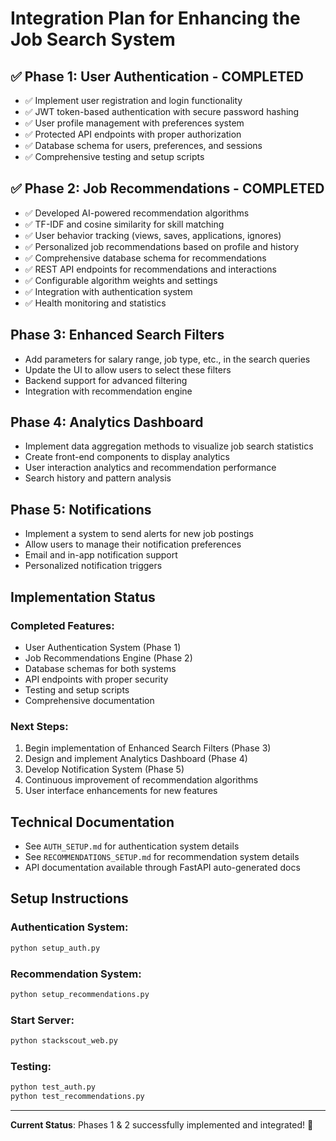 # Integration Plan for Enhancing the Job Search System

## ✅ Phase 1: User Authentication - COMPLETED
- ✅ Implement user registration and login functionality
- ✅ JWT token-based authentication with secure password hashing
- ✅ User profile management with preferences system
- ✅ Protected API endpoints with proper authorization
- ✅ Database schema for users, preferences, and sessions
- ✅ Comprehensive testing and setup scripts

## ✅ Phase 2: Job Recommendations - COMPLETED  
- ✅ Developed AI-powered recommendation algorithms
- ✅ TF-IDF and cosine similarity for skill matching
- ✅ User behavior tracking (views, saves, applications, ignores)
- ✅ Personalized job recommendations based on profile and history
- ✅ Comprehensive database schema for recommendations
- ✅ REST API endpoints for recommendations and interactions
- ✅ Configurable algorithm weights and settings
- ✅ Integration with authentication system
- ✅ Health monitoring and statistics

## Phase 3: Enhanced Search Filters
- Add parameters for salary range, job type, etc., in the search queries
- Update the UI to allow users to select these filters
- Backend support for advanced filtering
- Integration with recommendation engine

## Phase 4: Analytics Dashboard
- Implement data aggregation methods to visualize job search statistics
- Create front-end components to display analytics
- User interaction analytics and recommendation performance
- Search history and pattern analysis

## Phase 5: Notifications
- Implement a system to send alerts for new job postings
- Allow users to manage their notification preferences
- Email and in-app notification support
- Personalized notification triggers

## Implementation Status

### Completed Features:
- User Authentication System (Phase 1)
- Job Recommendations Engine (Phase 2)
- Database schemas for both systems
- API endpoints with proper security
- Testing and setup scripts
- Comprehensive documentation

### Next Steps:
1. Begin implementation of Enhanced Search Filters (Phase 3)
2. Design and implement Analytics Dashboard (Phase 4)  
3. Develop Notification System (Phase 5)
4. Continuous improvement of recommendation algorithms
5. User interface enhancements for new features

## Technical Documentation
- See `AUTH_SETUP.md` for authentication system details
- See `RECOMMENDATIONS_SETUP.md` for recommendation system details
- API documentation available through FastAPI auto-generated docs

## Setup Instructions

### Authentication System:
```bash
python setup_auth.py
```

### Recommendation System:
```bash
python setup_recommendations.py
```

### Start Server:
```bash
python stackscout_web.py
```

### Testing:
```bash
python test_auth.py
python test_recommendations.py
```

---
**Current Status**: Phases 1 & 2 successfully implemented and integrated! 🎉
